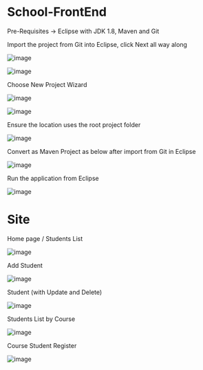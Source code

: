 # School-FrontEnd

Pre-Requisites -> Eclipse with JDK 1.8, Maven and Git


Import the project from Git into Eclipse, click Next all way along

![image](https://user-images.githubusercontent.com/16117201/224608575-688aa5d1-e671-45bd-8409-c89981b0dbb8.png)

![image](https://user-images.githubusercontent.com/16117201/224608651-63c87eb6-04be-4dc8-beaf-0d0c25dc40e2.png)

Choose New Project Wizard

![image](https://user-images.githubusercontent.com/16117201/224608691-0826f5c7-d874-49b2-85e5-4f7111d0924a.png)

![image](https://user-images.githubusercontent.com/16117201/224608717-7396fd41-5fc0-4b7b-a395-85d3fb39550c.png)

Ensure the location uses the root project folder

![image](https://user-images.githubusercontent.com/16117201/224608914-f02e11d1-3327-4c86-934f-fb82e1dabc67.png)

Convert as Maven Project as below after import from Git in Eclipse

![image](https://user-images.githubusercontent.com/16117201/224609305-a2f7d9f8-1b16-49a6-aaf0-5885d2c3a00e.png)

Run the application from Eclipse

![image](https://user-images.githubusercontent.com/16117201/224609346-845250b6-0cc1-4723-b409-9ba747c8ee69.png)

# Site

Home page / Students List

![image](https://user-images.githubusercontent.com/16117201/224610696-4abc41c6-1b1b-48b7-9541-7c5928ca957c.png)

Add Student

![image](https://user-images.githubusercontent.com/16117201/224610781-9608aa26-cab5-4241-8fba-573f1589e935.png)

Student (with Update and Delete)

![image](https://user-images.githubusercontent.com/16117201/224610917-98303fa6-a347-467b-888a-d394d05ffb07.png)

Students List by Course

![image](https://user-images.githubusercontent.com/16117201/224611068-ee37b428-942d-40d3-98b6-4135bd2cc58e.png)

Course Student Register

![image](https://user-images.githubusercontent.com/16117201/224611157-93d49fe1-8a08-4dab-b10a-1562dba43345.png)
